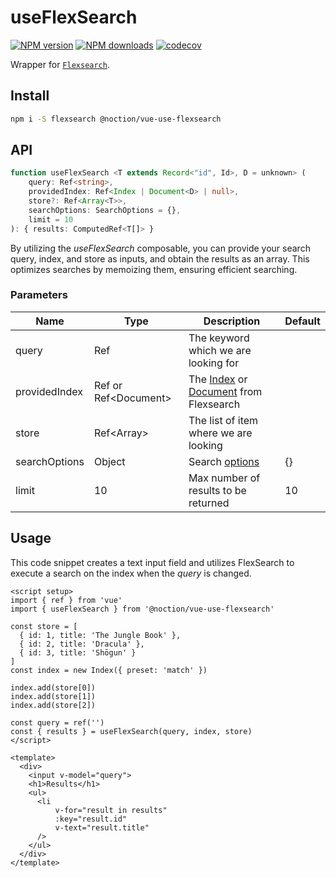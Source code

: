 # useFlexSearch

[![NPM version](https://img.shields.io/npm/v/@noction/vue-use-flexsearch.svg?style=flat)](https://npmjs.com/package/@noction/vue-use-flexsearch)
[![NPM downloads](https://img.shields.io/npm/dm/@noction/vue-use-flexsearch.svg?style=flat)](https://npmjs.com/package/@noction/vue-use-flexsearch)
[![codecov](https://codecov.io/gh/Noction/vue-use-flexsearch/branch/main/graph/badge.svg?token=C5NGW1BC2N)](https://codecov.io/gh/Noction/vue-use-flexsearch)

Wrapper for [`Flexsearch`](https://github.com/nextapps-de/flexsearch).

## Install 

```bash
npm i -S flexsearch @noction/vue-use-flexsearch
```

## API

```ts
function useFlexSearch <T extends Record<"id", Id>, D = unknown> (
    query: Ref<string>,
    providedIndex: Ref<Index | Document<D> | null>,
    store?: Ref<Array<T>>,
    searchOptions: SearchOptions = {},
    limit = 10
): { results: ComputedRef<T[]> }
```

By utilizing the _useFlexSearch_ composable, you can provide your search query, index, and store as inputs, and obtain the results as an array. This optimizes searches by memoizing them, ensuring efficient searching.

### Parameters

| Name          | Type                             | Description                                                                                                                                            | Default |
|---------------|----------------------------------|--------------------------------------------------------------------------------------------------------------------------------------------------------|---------|
| query         | Ref<string>                      | The keyword which we are looking for                                                                                                                   |         |
| providedIndex | Ref<Index> or Ref<Document<any>> | The [Index](https://github.com/nextapps-de/flexsearch#index.add) or [Document](https://github.com/nextapps-de/flexsearch#document.add) from Flexsearch |         |
| store         | Ref<Array<T>>                    | The list of item where we are looking                                                                                                                  |         |
| searchOptions | Object                           | Search [options](https://github.com/nextapps-de/flexsearch#search-options)                                                                             | {}      |
| limit         | 10                               | Max number of results to be returned                                                                                                                   | 10      |


## Usage

This code snippet creates a text input field and utilizes FlexSearch to execute a search on the index when the _query_ is changed.

```vue
<script setup>
import { ref } from 'vue'
import { useFlexSearch } from '@noction/vue-use-flexsearch'
    
const store = [
  { id: 1, title: 'The Jungle Book' },
  { id: 2, title: 'Dracula' },
  { id: 3, title: 'Shōgun' }
]
const index = new Index({ preset: 'match' })

index.add(store[0])
index.add(store[1])
index.add(store[2])

const query = ref('')
const { results } = useFlexSearch(query, index, store)
</script>

<template>
  <div>
    <input v-model="query">
    <h1>Results</h1>
    <ul>
      <li
          v-for="result in results"
          :key="result.id"
          v-text="result.title"
      />
    </ul>
  </div>
</template>
```
